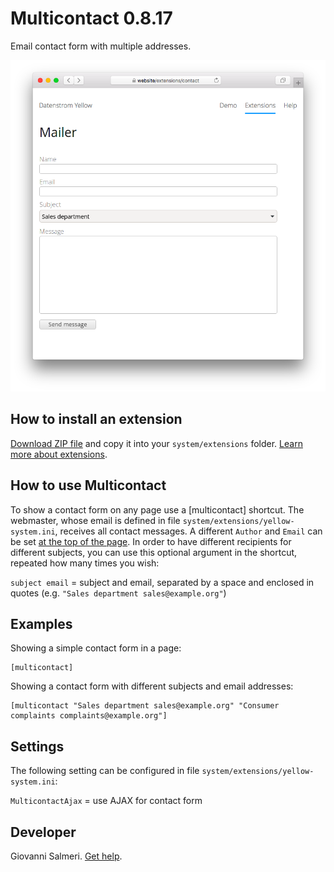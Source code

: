 # Multicontact 0.8.17

Email contact form with multiple addresses.

<p align="center"><img src="multicontact-screenshot.png?raw=true" alt="Screenshot"></p>

## How to install an extension

[Download ZIP file](https://github.com/GiovanniSalmeri/yellow-multicontact/archive/main.zip) and copy it into your `system/extensions` folder. [Learn more about extensions](https://github.com/annaesvensson/yellow-update).

## How to use Multicontact

To show a contact form on any page use a [multicontact] shortcut. The webmaster, whose email is defined in file `system/extensions/yellow-system.ini`, receives all contact messages. A different `Author` and `Email` can be set [at the top of the page](https://github.com/annaesvensson/yellow-core#settings-page). In order to have different recipients for different subjects, you can use this optional argument in the shortcut, repeated how many times you wish:

`subject email` = subject and email, separated by a space and enclosed in quotes (e.g. `"Sales department sales@example.org"`)

## Examples

Showing a simple contact form in a page:

```
[multicontact]
```

Showing a contact form with different subjects and email addresses:

```
[multicontact "Sales department sales@example.org" "Consumer complaints complaints@example.org"]
```

## Settings

The following setting can be configured in file `system/extensions/yellow-system.ini`:

`MulticontactAjax` = use AJAX for contact form  

## Developer

Giovanni Salmeri. [Get help](https://datenstrom.se/yellow/help/).
